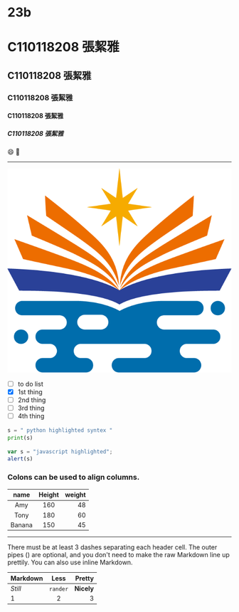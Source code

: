 # 23b
# C110118208 張絜雅
## C110118208 張絜雅
### C110118208 張絜雅
#### C110118208 張絜雅
##### C110118208 張絜雅


😄 🚴
______

![NKUST](533313901.png "NKUST")

- [ ] to do list
- [X] 1st thing
- [ ] 2nd thing
- [ ] 3rd thing
- [ ] 4th thing

 ```python
s = " python highlighted syntex "
print(s)
```
```js
var s = "javascript highlighted";
alert(s)
```

### Colons can be used to align columns.

|   name  | Height |  weight |
|:-------:|:------:| -------:|
|   Amy   |   160  |    48   |
|  Tony   |   180  |    60   |
|  Banana |   150  |    45   |

---
<p>There must be at least 3 dashes separating each header cell.
The outer pipes () are optional, and you don't need to make the
raw Markdown line up prettily. You can also use inline Markdown.</p>

| Markdown |   Less   |     Pretty |
|:--------|:--------:| ----------:|
| *Still*  | `rander` | **Nicely** |
|    1     |    2     |          3 |
